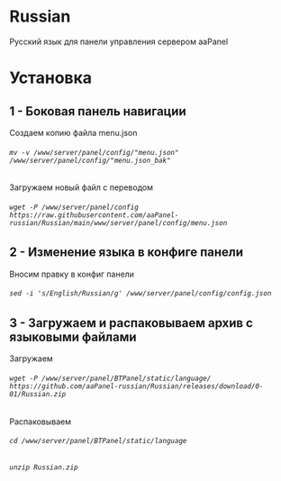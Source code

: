 # Russian
Русский язык для панели управления сервером aaPanel

**<h1>Установка</h1>**

## 1 - Боковая панель навигации
Создаем копию файла menu.json
###### `mv -v /www/server/panel/config/"menu.json" /www/server/panel/config/"menu.json_bak"`
Загружаем новый файл с переводом
###### `wget -P /www/server/panel/config https://raw.githubusercontent.com/aaPanel-russian/Russian/main/www/server/panel/config/menu.json`

## 2 - Изменение языка в конфиге панели
Вносим правку в конфиг панели
###### `sed -i 's/English/Russian/g' /www/server/panel/config/config.json`

## 3 - Загружаем и распаковываем архив с языковыми файлами
Загружаем
###### `wget -P /www/server/panel/BTPanel/static/language/ https://github.com/aaPanel-russian/Russian/releases/download/0-01/Russian.zip`
Распаковываем
###### `cd /www/server/panel/BTPanel/static/language`
###### `unzip Russian.zip`
